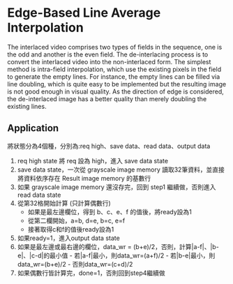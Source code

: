 # Edge-Based Line Average Interpolation

The interlaced video comprises two types of fields in the sequence, one is the odd and another is the even field. 
The de-interlacing process is to convert the interlaced video into the non-interlaced form. 
The simplest method is intra-field interpolation, which use the existing pixels in the field to generate the empty lines. 
For instance, the empty lines can be filled via line doubling, which is quite easy to be implemented but the resulting image is not good enough in visual quality.
As the direction of edge is considered, the de-interlaced image has a better quality than merely doubling the existing lines.

## Application

將狀態分為4個種，分別為:req high、save data、read data、output data

  1.	req high state 將 req 設為 high，進入 save data state
  2.	save data state，一次從 grayscale image memory 讀取32筆資料，並直接將資料依序存在 Result image memory 的基數行
  3.	如果 grayscale image memory 還沒存完，回到 step1 繼續做，否則進入 read data state
  4.	從第32格開始計算 (只計算偶數行)
    	- 如果是最左邊欄位，得到 b、c、e、f 的值後，將ready設為1
    	- 從第二欄開始，a=b, d=e, b=c, e=f
    	- 接著取得c和f的值後ready設為1
  5.	如果ready=1，進入output data state
  6.	如果是最左邊或最右邊的欄位，data_wr = (b+e)/2，否則，計算|a-f|、|b-e|、|c-d|的最小值
      - 若|a-f|最小，則data_wr=(a+f)/2
      - 若|b-e|最小，則data_wr=(b+e)/2
      - 否則data_wr=(c+d)/2
  7.	如果偶數行皆計算完，done=1，否則回到step4繼續做
